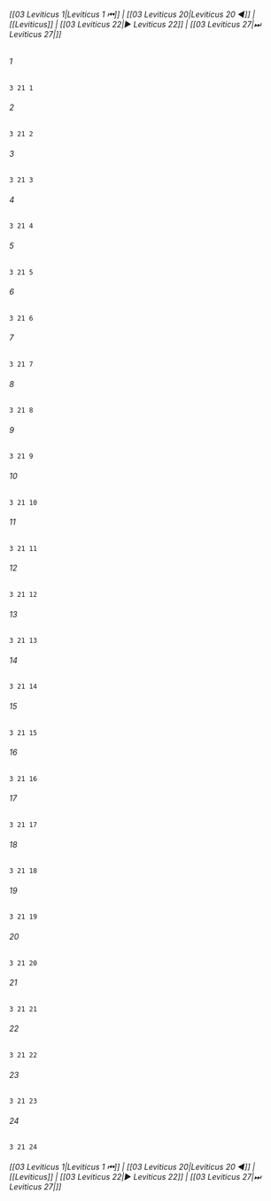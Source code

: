 
###### [[03 Leviticus 1|Leviticus 1 ⏮]] | [[03 Leviticus 20|Leviticus 20 ◀]] | [[Leviticus]] | [[03 Leviticus 22|▶ Leviticus 22]] | [[03 Leviticus 27|⏭ Leviticus 27|]]

###### 1
``` verse
3 21 1 
```
###### 2
``` verse
3 21 2 
```
###### 3
``` verse
3 21 3 
```
###### 4
``` verse
3 21 4 
```
###### 5
``` verse
3 21 5 
```
###### 6
``` verse
3 21 6 
```
###### 7
``` verse
3 21 7 
```
###### 8
``` verse
3 21 8 
```
###### 9
``` verse
3 21 9 
```
###### 10
``` verse
3 21 10 
```
###### 11
``` verse
3 21 11 
```
###### 12
``` verse
3 21 12 
```
###### 13
``` verse
3 21 13 
```
###### 14
``` verse
3 21 14 
```
###### 15
``` verse
3 21 15 
```
###### 16
``` verse
3 21 16 
```
###### 17
``` verse
3 21 17 
```
###### 18
``` verse
3 21 18 
```
###### 19
``` verse
3 21 19 
```
###### 20
``` verse
3 21 20 
```
###### 21
``` verse
3 21 21 
```
###### 22
``` verse
3 21 22 
```
###### 23
``` verse
3 21 23 
```
###### 24
``` verse
3 21 24 
```

###### [[03 Leviticus 1|Leviticus 1 ⏮]] | [[03 Leviticus 20|Leviticus 20 ◀]] | [[Leviticus]] | [[03 Leviticus 22|▶ Leviticus 22]] | [[03 Leviticus 27|⏭ Leviticus 27|]]

